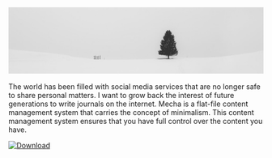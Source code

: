 [![Decoration](https://github.com/mecha-cms/.github/blob/main/index.jpg)](https://wallpaperboat.com/white-minimalist-wallpapers)

The world has been filled with social media services that are no longer safe to share personal matters. I want to grow back the interest of future generations to write journals on the internet. Mecha is a flat-file content management system that carries the concept of minimalism. This content management system ensures that you have full control over the content you have.

[![Download](https://img.shields.io/github/v/release/mecha-cms/mecha?color=%23444&include_prereleases&label=Download&logo=github&style=for-the-badge)](https://github.com/mecha-cms/mecha/releases)
